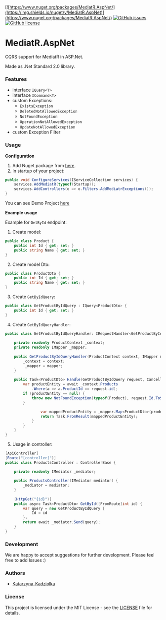 [![https://www.nuget.org/packages/MediatR.AspNet/](https://img.shields.io/nuget/v/MediatR.AspNet)](https://www.nuget.org/packages/MediatR.AspNet/)
[![GitHub issues](https://img.shields.io/github/issues/MossPiglets/MediatR.AspNet)](https://GitHub.com/MossPiglets/MediatR.AspNet/issues/)
[![GitHub license](https://img.shields.io/github/license/MossPiglets/MediatR.AspNet.svg)](https://github.com/MossPiglets/MediatR.AspNet/blob/master/LICENSE)

# MediatR.AspNet

CQRS support for MediatR in ASP.Net.

Made as .Net Standard 2.0 library.

### Features

- interface `IQuery<T>`
- interface `ICommand<T>`
- custom Exceptions:
    - `ExistsException`
    - `DeletedNotAllowedException`
    - `NotFoundException`
    - `OperationNotAllowedException`
    - `UpdateNotAllowedException`
- custom Exception Filter

### Usage
**Configuration**

1. Add Nuget package from [here](https://www.nuget.org/packages/MediatR.AspNet/).
2. In startup of your project:
```csharp
public void ConfigureServices(IServiceCollection services) {
	services.AddMediatR(typeof(Startup));
	services.AddControllers(o => o.Filters.AddMediatrExceptions());
}
```
You can see Demo Project [here](https://github.com/MossPiglets/MediatR.AspNet/tree/develop/MediatR.AspNet/Demo)

**Example usage**

Example for `GetById` endpoint:

1. Create model:
```csharp
public class Product {
    public int Id { get; set; }
    public string Name { get; set; }
}
```
2. Create model Dto:
```csharp
public class ProductDto {
    public int Id { get; set; }
    public string Name { get; set; }
}
```
3. Create `GetByIdQuery`:
```csharp
public class GetProductByIdQuery : IQuery<ProductDto> {
    public int Id { get; set; }
}
```
4. Create `GetByIdQueryHandler`:
```csharp
public class GetProductByIdQueryHandler: IRequestHandler<GetProductByIdQuery, ProductDto> {
        
    private readonly ProductContext _context;
    private readonly IMapper _mapper;
        
    public GetProductByIdQueryHandler(ProductContext context, IMapper mapper) {
        _context = context;
         _mapper = mapper;
    }
        
    public Task<ProductDto> Handle(GetProductByIdQuery request, CancellationToken cancellationToken) {
        var productEntity = await _context.Products
            .Where(a => a.ProductId == request.id);
        if (productEntity == null) {
            throw new NotFoundException(typeof(Product), request.Id.ToString());
        }

                var mappedProductEntity = _mapper.Map<ProductDto>(productEntity);
                return Task.FromResult(mappedProductEntity);
            }
        }
    }
}
```
5. Usage in controller:
```csharp
[ApiController]
[Route("[controller]")]
public class ProductsController : ControllerBase {
        
    private readonly IMediator _mediator;

    public ProductsController(IMediator mediator) {
        _mediator = mediator;
    }
        
    [HttpGet("{id}")]
    public async Task<ProductDto> GetById([FromRoute]int id) {
        var query = new GetProductByIdQuery {
            Id = id
        };
        return await _mediator.Send(query);
    }
}
```

### Development
We are happy to accept suggestions for further development. Please feel free to add Issues :)

### Authors
- [Katarzyna-Kadziolka](https://github.com/Katarzyna-Kadziolka)

### License
This project is licensed under the MIT License - see the [LICENSE](https://raw.githubusercontent.com/MossPiglets/MediatR.AspNet/develop/LICENSE) file for details.
